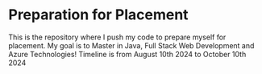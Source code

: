 # Preparation for Placement
This is the repository where I push my code to prepare myself for placement. My goal is to Master in Java, Full Stack Web Development and Azure Technologies! Timeline is from August 10th 2024 to October 10th 2024
